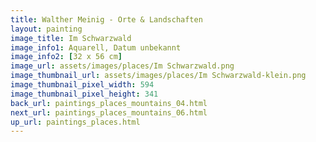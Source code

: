 ```yaml
---
title: Walther Meinig - Orte & Landschaften
layout: painting
image_title: Im Schwarzwald
image_info1: Aquarell, Datum unbekannt
image_info2: [32 x 56 cm]
image_url: assets/images/places/Im Schwarzwald.png
image_thumbnail_url: assets/images/places/Im Schwarzwald-klein.png
image_thumbnail_pixel_width: 594
image_thumbnail_pixel_height: 341
back_url: paintings_places_mountains_04.html
next_url: paintings_places_mountains_06.html
up_url: paintings_places.html
---
```


